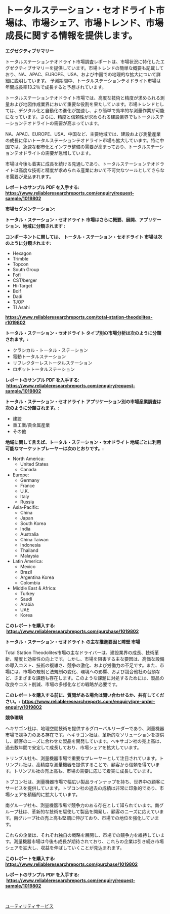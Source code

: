 <p><h1>トータルステーション・セオドライト市場は、市場シェア、市場トレンド、市場成長に関する情報を提供します。</h1></p><p><strong>エグゼクティブサマリー</strong></p>
<p><p>トータルステーションテオドライト市場調査レポートは、市場状況に特化したエグゼクティブサマリーを提供しています。市場トレンドの簡単な概要も記載しており、NA、APAC、EUROPE、USA、および中国での地理的な拡大について詳細に説明しています。 予測期間中、トータルステーションテオドライト市場は年間成長率13.2％で成長すると予想されています。</p><p>トータルステーションテオドライト市場では、高度な技術と精度が求められる測量および地図作成業界において重要な役割を果たしています。市場トレンドとしては、デジタル化と自動化の進化が加速し、より簡単で効率的な測量作業が可能になっています。さらに、精度と信頼性が求められる建設業界でもトータルステーションテオドライトの需要が高まっています。</p><p>NA、APAC、EUROPE、USA、中国など、主要地域では、建設および測量産業の成長に伴いトータルステーションテオドライト市場も拡大しています。特に中国では、急速な都市化とインフラ整備の需要が高まっており、トータルステーションテオドライトの需要が急増しています。</p><p>市場は今後も着実に成長を続ける見通しであり、トータルステーションテオドライトは高度な技術と精度が求められる産業において不可欠なツールとしてさらなる需要が見込まれます。</p></p>
<p><strong>レポートのサンプル PDF を入手する: <a href="https://www.reliableresearchreports.com/enquiry/request-sample/1019802">https://www.reliableresearchreports.com/enquiry/request-sample/1019802</a></strong></p>
<p><strong>市場セグメンテーション:</strong></p>
<p><strong> トータル・ステーション・セオドライト 市場はさらに概要、展開、アプリケーション、地域に分類されます :</strong></p>
<p><strong>コンポーネントに関しては、 トータル・ステーション・セオドライト 市場は次のように分類されます: &nbsp;</strong></p>
<p><ul><li>Hexagon</li><li>Trimble</li><li>Topcon</li><li>South Group</li><li>Fofi</li><li>CST/berger</li><li>Hi-Target</li><li>Boif</li><li>Dadi</li><li>TJOP</li><li>TI Asahi</li></ul></p>
<p><strong><a href="https://www.reliableresearchreports.com/total-station-theodolites-r1019802">https://www.reliableresearchreports.com/total-station-theodolites-r1019802</a></strong></p>
<p><strong> トータル・ステーション・セオドライト タイプ別の市場分析は次のように分類されます。:</strong></p>
<p><ul><li>クラシカル・トータル・ステーション</li><li>電動トータルステーション</li><li>リフレクターレストータルステーション</li><li>ロボットトータルステーション</li></ul></p>
<p><strong>レポートのサンプル PDF を入手する: &nbsp;<a href="https://www.reliableresearchreports.com/enquiry/request-sample/1019802">https://www.reliableresearchreports.com/enquiry/request-sample/1019802</a></strong></p>
<p><strong> トータル・ステーション・セオドライト アプリケーション別の市場産業調査は次のように分類されます。:</strong></p>
<p><ul><li>建設</li><li>重工業/貴金属産業</li><li>その他</li></ul></p>
<p><strong>地域に関して言えば、トータル・ステーション・セオドライト 地域ごとに利用可能なマーケットプレーヤーは次のとおりです。:</strong></p>
<p><ul>
    <li>
        North America:
        <ul>
            <li>United States</li>
            <li>Canada</li>
        </ul>
    </li>
    <li>
        Europe:
        <ul>
            <li>Germany</li>
            <li>France</li>
            <li>U.K.</li>
            <li>Italy</li>
            <li>Russia</li>
        </ul>
    </li>
    <li>
        Asia-Pacific:
        <ul>
            <li>China</li>
            <li>Japan</li>
            <li>South Korea</li>
            <li>India</li>
            <li>Australia</li>
            <li>China Taiwan</li>
            <li>Indonesia</li>
            <li>Thailand</li>
            <li>Malaysia</li>
        </ul>
    </li>
    <li>
        Latin America:
        <ul>
            <li>Mexico</li>
            <li>Brazil</li>
            <li>Argentina Korea</li>
            <li>Colombia</li>
        </ul>
    </li>
    <li>
        Middle East & Africa:
        <ul>
            <li>Turkey</li>
            <li>Saudi</li>
            <li>Arabia</li>
            <li>UAE</li>
            <li>Korea</li>
        </ul>
    </li>
    </ul></p>
<p><strong>このレポートを購入する: &nbsp;<a href="https://www.reliableresearchreports.com/purchase/1019802">https://www.reliableresearchreports.com/purchase/1019802</a></strong></p>
<p><strong>トータル・ステーション・セオドライト の主な推進要因と障壁 市場</strong></p>
<p><p>Total Station Theodolites市場の主なドライバーは、建設業界の成長、技術革新、精度と効率性の向上です。しかし、市場を阻害する主な要因は、高価な設備の導入コスト、技術の複雑さ、競争の激化、および労働力の不足です。また、市場には、市場の規制と法規制の変化、環境への影響、および競合他社の台頭など、さまざまな課題も存在します。このような課題に対処するためには、製品の改良やコスト削減、市場の多様化などの戦略が必要です。</p></p>
<p><strong>このレポートを購入する前に、質問がある場合は問い合わせるか、共有してください。:&nbsp; <a href="https://www.reliableresearchreports.com/enquiry/pre-order-enquiry/1019802">https://www.reliableresearchreports.com/enquiry/pre-order-enquiry/1019802</a></strong></p>
<p><strong>競争環境</strong></p>
<p><p>ヘキサゴン社は、地理空間技術を提供するグローバルリーダーであり、測量機器市場で競争力のある存在です。ヘキサゴン社は、革新的なソリューションを提供し、顧客のニーズに合わせた製品を開発しています。ヘキサゴン社の売上高は、過去数年間で安定して成長しており、市場シェアを拡大しています。</p><p>トリンブル社も、測量機器市場で重要なプレーヤーとして注目されています。トリンブル社は、高精度な測量機器を提供することで、顧客から信頼を得ています。トリンブル社の売上高も、市場の需要に応じて着実に成長しています。</p><p>トプコン社は、測量機器市場で幅広い製品ラインナップを持ち、世界中の顧客にサービスを提供しています。トプコン社の過去の成績は非常に印象的であり、市場シェアを積極的に拡大しています。</p><p>南グループ社も、測量機器市場で競争力のある存在として知られています。南グループ社は、革新的な技術を駆使して製品を開発し、顧客のニーズに応えています。南グループ社の売上高も堅調に伸びており、市場での地位を強化しています。</p><p>これらの企業は、それぞれ独自の戦略を展開し、市場での競争力を維持しています。測量機器市場は今後も成長が期待されており、これらの企業は引き続き市場シェアを拡大し、収益を伸ばしていくことが見込まれます。</p></p>
<p><strong>このレポートを購入する: &nbsp; <a href="https://www.reliableresearchreports.com/purchase/1019802">https://www.reliableresearchreports.com/purchase/1019802</a></strong></p>
<p><strong>レポートのサンプル PDF を入手する: &nbsp;<a href="https://www.reliableresearchreports.com/enquiry/request-sample/1019802">https://www.reliableresearchreports.com/enquiry/request-sample/1019802</a></strong><strong></strong></p>
<p>&nbsp;</p>
<p><p><a href="https://medium.com/@billyarton5656871/%E3%83%A6%E3%83%BC%E3%83%86%E3%82%A3%E3%83%AA%E3%83%86%E3%82%A3%E3%82%B5%E3%83%BC%E3%83%93%E3%82%B9%E5%B8%82%E5%A0%B4-%E6%88%90%E5%8A%9F%E3%81%97%E3%81%9F%E3%83%93%E3%82%B8%E3%83%8D%E3%82%B9%E6%88%A6%E7%95%A5%E3%81%AE%E9%8D%B52031%E5%B9%B4%E3%81%BE%E3%81%A7%E3%81%AE%E4%BA%88%E6%B8%AC-3020d7a36dc2">ユーティリティサービス</a></p></p>